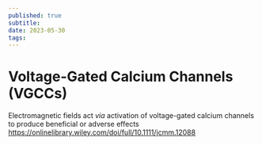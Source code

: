 ```yaml
---
published: true
subtitle:
date: 2023-05-30
tags: 
---
```


# Voltage-Gated Calcium Channels (VGCCs)

Electromagnetic fields act _via_ activation of voltage-gated calcium channels to produce beneficial or adverse effects https://onlinelibrary.wiley.com/doi/full/10.1111/jcmm.12088